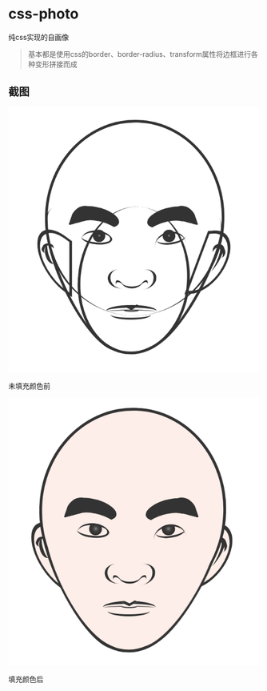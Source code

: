 # css-photo
纯css实现的自画像
> 基本都是使用css的border、border-radius、transform属性将边框进行各种变形拼接而成

## 截图
![](https://github.com/QQOQ/css-photo/blob/main/demo2.png)

未填充颜色前

![](https://github.com/QQOQ/css-photo/blob/main/demo1.png)

填充颜色后